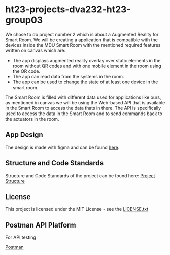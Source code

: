 # ht23-projects-dva232-ht23-group03

We chose to do project number 2 which is about a Augmented Reality for Smart Room. We will be creating a 
application that is compatible with the devices inside the MDU Smart Room with the mentioned required features written on canvas
which are: 

- The app displays augmented reality overlay over static elements in the room without QR codes
and with one mobile element in the room using the QR code.
- The app can read data from the systems in the room.
- The app can be used to change the state of at least one device in the smart room.

The Smart Room is filled with different data used for applications like ours, as mentioned in canvas we will be using the Web-based API that is available in the Smart Room to access the data thats in there. The API is specifically used to access the data in the Smart Room and to send commands back to the actuators in the room. 

## App Design

The design is made with figma and can be found [here](https://www.figma.com/file/1INVmuHwCh3D0wGTAYFtDu/AR-APP?type=design&node-id=0%3A1&mode=design&t=EEWJhAXmKXIf2EL5-1).

## Structure and Code Standards

Structure and Code Standards of the project can be found here: [Project Structure](Structure.md)


## License

This project is licensed under the MIT License - see the [LICENSE.txt](LICENSE.txt)

## Postman API Platform

For API testing

[Postman](https://www.postman.com/)
